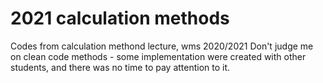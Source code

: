 # 2021 calculation methods 
Codes from calculation methond lecture, wms 2020/2021
Don't judge me on clean code methods - some implementation were created with other students, and there was no time to pay attention to it. 
